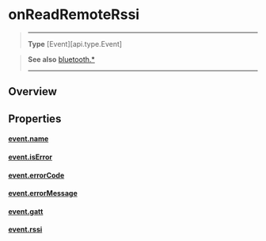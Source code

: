 # onReadRemoteRssi

> --------------------- ------------------------------------------------------------------------------------------
> __Type__              [Event][api.type.Event]


> __See also__          [bluetooth.*](/plugin/bluetooth.md)
> --------------------- ------------------------------------------------------------------------------------------

## Overview

## Properties

#### [event.name](/plugin/bluetooth/type/Gatt/event/onReadRemoteRssi/name.md)

#### [event.isError](/plugin/bluetooth/type/Gatt/event/onReadRemoteRssi/isError.md)

#### [event.errorCode](/plugin/bluetooth/type/Gatt/event/onReadRemoteRssi/errorCode.md)

#### [event.errorMessage](/plugin/bluetooth/type/Gatt/event/onReadRemoteRssi/errorMessage.md)

#### [event.gatt](/plugin/bluetooth/type/Gatt/event/onReadRemoteRssi/gatt.md)

#### [event.rssi](/plugin/bluetooth/type/Gatt/event/onReadRemoteRssi/rssi.md)
